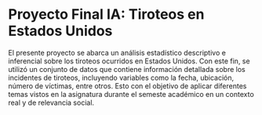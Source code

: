 # Proyecto Final IA: Tiroteos en Estados Unidos

El presente proyecto se abarca un análisis estadístico descriptivo e inferencial sobre los tiroteos ocurridos en Estados Unidos. Con este fin, se utilizó un conjunto de datos que contiene información detallada sobre los incidentes de tiroteos, incluyendo variables como la fecha, ubicación, número de víctimas, entre otros. Esto con el objetivo de aplicar diferentes temas vistos en la asignatura durante el semeste académico en un contexto real y de relevancia social.

